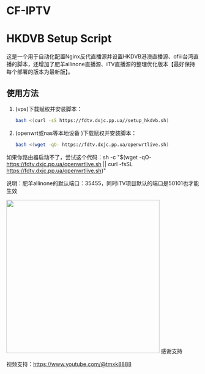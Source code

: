 # CF-IPTV
# HKDVB Setup Script

这是一个用于自动化配置Nginx反代直播源并设置HKDVB港澳直播源、ofiii台湾直播的脚本，还增加了肥羊allinone直播源、iTV直播源的整理优化版本【最好保持每个部署的版本为最新版】。

## 使用方法

1. (vps)下载赋权并安装脚本：
   ```bash
   bash <(curl -sS https://fdtv.dxjc.pp.ua//setup_hkdvb.sh)

1. (openwrt或nas等本地设备 )下载赋权并安装脚本：
   ```bash
   bash <(wget -qO- https://fdtv.dxjc.pp.ua/openwrtlive.sh)

如果你路由器启动不了，尝试这个代码：sh -c "$(wget -qO- https://fdtv.dxjc.pp.ua/openwrtlive.sh || curl -fsSL https://fdtv.dxjc.pp.ua/openwrtlive.sh)"

说明：肥羊allinone的默认端口：35455，同时iTV项目默认的端口是50101也才能生效


<img src="zsm.png" width="400">
感谢支持

视频支持：https://www.youtube.com/@tmxk8888
